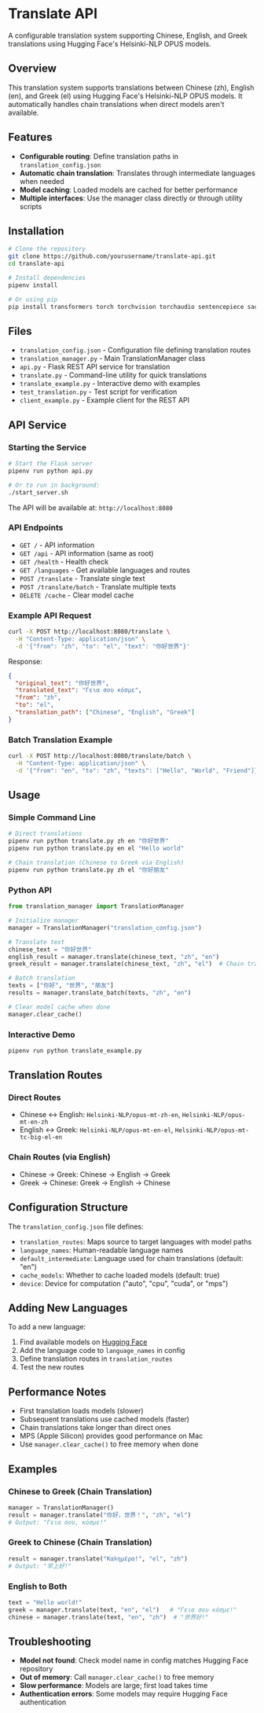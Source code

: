 # Translate API

A configurable translation system supporting Chinese, English, and Greek translations using Hugging Face's Helsinki-NLP OPUS models.

## Overview
This translation system supports translations between Chinese (zh), English (en), and Greek (el) using Hugging Face's Helsinki-NLP OPUS models. It automatically handles chain translations when direct models aren't available.

## Features
- **Configurable routing**: Define translation paths in `translation_config.json`
- **Automatic chain translation**: Translates through intermediate languages when needed
- **Model caching**: Loaded models are cached for better performance
- **Multiple interfaces**: Use the manager class directly or through utility scripts

## Installation

```bash
# Clone the repository
git clone https://github.com/yourusername/translate-api.git
cd translate-api

# Install dependencies
pipenv install

# Or using pip
pip install transformers torch torchvision torchaudio sentencepiece sacremoses
```

## Files
- `translation_config.json` - Configuration file defining translation routes
- `translation_manager.py` - Main TranslationManager class
- `api.py` - Flask REST API service for translation
- `translate.py` - Command-line utility for quick translations
- `translate_example.py` - Interactive demo with examples
- `test_translation.py` - Test script for verification
- `client_example.py` - Example client for the REST API

## API Service

### Starting the Service
```bash
# Start the Flask server
pipenv run python api.py

# Or to run in background:
./start_server.sh
```

The API will be available at: `http://localhost:8080`

### API Endpoints

- `GET /` - API information
- `GET /api` - API information (same as root)
- `GET /health` - Health check
- `GET /languages` - Get available languages and routes
- `POST /translate` - Translate single text
- `POST /translate/batch` - Translate multiple texts
- `DELETE /cache` - Clear model cache

### Example API Request
```bash
curl -X POST http://localhost:8080/translate \
  -H "Content-Type: application/json" \
  -d '{"from": "zh", "to": "el", "text": "你好世界"}'
```

Response:
```json
{
  "original_text": "你好世界",
  "translated_text": "Γεια σου κόσμε",
  "from": "zh",
  "to": "el",
  "translation_path": ["Chinese", "English", "Greek"]
}
```

### Batch Translation Example
```bash
curl -X POST http://localhost:8080/translate/batch \
  -H "Content-Type: application/json" \
  -d '{"from": "en", "to": "zh", "texts": ["Hello", "World", "Friend"]}'
```

## Usage

### Simple Command Line
```bash
# Direct translations
pipenv run python translate.py zh en "你好世界"
pipenv run python translate.py en el "Hello world"

# Chain translation (Chinese to Greek via English)
pipenv run python translate.py zh el "你好朋友"
```

### Python API
```python
from translation_manager import TranslationManager

# Initialize manager
manager = TranslationManager("translation_config.json")

# Translate text
chinese_text = "你好世界"
english_result = manager.translate(chinese_text, "zh", "en")
greek_result = manager.translate(chinese_text, "zh", "el")  # Chain translation

# Batch translation
texts = ["你好", "世界", "朋友"]
results = manager.translate_batch(texts, "zh", "en")

# Clear model cache when done
manager.clear_cache()
```

### Interactive Demo
```bash
pipenv run python translate_example.py
```

## Translation Routes

### Direct Routes
- Chinese ↔ English: `Helsinki-NLP/opus-mt-zh-en`, `Helsinki-NLP/opus-mt-en-zh`
- English ↔ Greek: `Helsinki-NLP/opus-mt-en-el`, `Helsinki-NLP/opus-mt-tc-big-el-en`

### Chain Routes (via English)
- Chinese → Greek: Chinese → English → Greek
- Greek → Chinese: Greek → English → Chinese

## Configuration Structure
The `translation_config.json` file defines:
- `translation_routes`: Maps source to target languages with model paths
- `language_names`: Human-readable language names
- `default_intermediate`: Language used for chain translations (default: "en")
- `cache_models`: Whether to cache loaded models (default: true)
- `device`: Device for computation ("auto", "cpu", "cuda", or "mps")

## Adding New Languages
To add a new language:
1. Find available models on [Hugging Face](https://huggingface.co/Helsinki-NLP)
2. Add the language code to `language_names` in config
3. Define translation routes in `translation_routes`
4. Test the new routes

## Performance Notes
- First translation loads models (slower)
- Subsequent translations use cached models (faster)
- Chain translations take longer than direct ones
- MPS (Apple Silicon) provides good performance on Mac
- Use `manager.clear_cache()` to free memory when done

## Examples

### Chinese to Greek (Chain Translation)
```python
manager = TranslationManager()
result = manager.translate("你好，世界！", "zh", "el")
# Output: "Γεια σου, κόσμε!"
```

### Greek to Chinese (Chain Translation)
```python
result = manager.translate("Καλημέρα!", "el", "zh")
# Output: "早上好!"
```

### English to Both
```python
text = "Hello world!"
greek = manager.translate(text, "en", "el")   # "Γεια σου κόσμε!"
chinese = manager.translate(text, "en", "zh")  # "世界好!"
```

## Troubleshooting
- **Model not found**: Check model name in config matches Hugging Face repository
- **Out of memory**: Call `manager.clear_cache()` to free memory
- **Slow performance**: Models are large; first load takes time
- **Authentication errors**: Some models may require Hugging Face authentication
